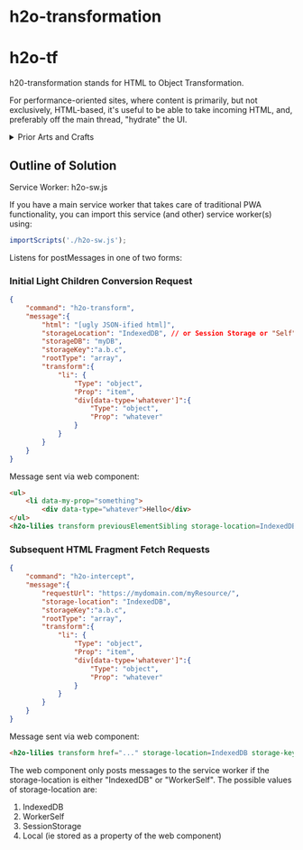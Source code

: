 # h2o-transformation

# h2o-tf

h20-transformation stands for HTML to Object Transformation.

For performance-oriented sites, where content is primarily, but not exclusively, HTML-based, 
it's useful to be able to take incoming HTML, and, preferably off the main thread,  "hydrate" the UI.  

<details>
<summary>Prior Arts and Crafts</summary>

Various approaches have been adopted to "hydrate" the HTML sent to the browser:

<details>
<summary>Progressive Enhancement</summary>

JQuery popularized this [technique](https://jqueryui.com/about/#progressive-enhancement).

Many JQuery UI components add JS functionality on top of the primitive HTML sent to the browser by the server.

However, the further the functionality strays from what is natively supported in the browser, the less likely it will be that the library simply "enhances" the HTML.

</details>

<details>
<summary>SSR</summary>

The way [React apparently does this is described here.](https://github.com/whatwg/dom/issues/831#issuecomment-586565905).  Kind of requires node (or a node plugin working inside another web server framework.)

</details>

<details>

<summary>Progressive Enhancement with Web Components</summary>

When [progressive enhancement of web components](https://developers.google.com/web/fundamentals/web-components/customelements#upgrades) is combined with the PRPL pattern, the results seem to outperform SSR solutions, in a seemingly simpler and less confining way.  Such techniques are compatible with all web server technologies. (Stencil may follow a slightly different approach, with very good results.)

But an interesting use case is when the light children of the web component can't practically be slotted in to the Shadow DOM of the Web Component.  

The light children can still provide the initial, pertinent information to devices where JS is disabled, including some search engines.  As the light children streams in, the browser can render the HTML.

But when we upgrade / enhance the unknown element to a known element, we want to extract out the data, and allow the upgraded element to access that data, in order to generate the rich UI experience.  

If this is done in the slotchange event, it will typically require using the main thread to convert the HTML into a JS Object, that can form (part of) the "state" or the "view model".

This library endeavors to provide the opportunity to do the conversion from HTML to JS Objects, optionally **outside the main thread** in a (service) worker, and to store that state in IndexedDB rather than RAM memory (again optionally).  And it strives to provide that support not only for the initial "index.html" load, where applicable, but also on subsequent loading of HTML fragments.  The two disadvantages of doing the processing outside the main thread, is the HTML will need to be parsed twice -- once by the live DOM tree, once inside the service worker, and there's also a (small) cost marshalling the message across thread broundaries.

</details>

</details>

## Outline of Solution

Service Worker:  h2o-sw.js

If you have a main service worker that takes care of traditional PWA functionality, you can import this service (and other) service worker(s) using:

```JavaScript
importScripts('./h2o-sw.js');
```

Listens for postMessages in one of two forms:

### Initial Light Children Conversion Request

```JSON
{
    "command": "h2o-transform",
    "message":{
        "html": "[ugly JSON-ified html]",
        "storageLocation": "IndexedDB", // or Session Storage or "Self"
        "storageDB": "myDB",
        "storageKey":"a.b.c",
        "rootType": "array",
        "transform":{
            "li": {
                "Type": "object",
                "Prop": "item",
                "div[data-type='whatever']":{
                    "Type": "object",
                    "Prop": "whatever"
                } 
            }
        } 
    } 
}
```

Message sent via web component:

```html
<ul>
    <li data-my-prop="something">
        <div data-type="whatever">Hello</div>
</ul>
<h2o-lilies transform previousElementSibling storage-location=IndexedDB db=myDB storage-key=a.b.c ></h2o-lilies>
```

### Subsequent HTML Fragment Fetch Requests

```JSON
{
    "command": "h2o-intercept",
    "message":{
        "requestUrl": "https://mydomain.com/myResource/",
        "storage-location": "IndexedDB",
        "storageKey":"a.b.c",
        "rootType": "array",
        "transform":{
            "li": {
                "Type": "object",
                "Prop": "item",
                "div[data-type='whatever']":{
                    "Type": "object",
                    "Prop": "whatever"
                } 
            }
        } 
    } 
}
```

Message sent via web component:

```html
<h2o-lilies transform href="..." storage-location=IndexedDB storage-key=a.b.c ></h2o-lilies>
```

The web component only posts messages to the service worker if the storage-location is either "IndexedDB" or "WorkerSelf".  The possible values of storage-location are:

1.  IndexedDB
2.  WorkerSelf
3.  SessionStorage
4.  Local (ie stored as a property of the web component)



